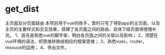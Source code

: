 # get_dist
主页面及分页面路由
本项目用于vue的练手，暂时只写了得到app的主页面，以及主页的主要样式和交互效果，搭建了各页面之间的路由，具体下级页面得慢慢补充。
1、首先是熟悉vue的脚手架，明白各页面之间的关联以及影响；
2、清楚在vue环境的语法，把思维转换成相应的框架思维；
3、熟悉vuex，router，resouce的运用；
4、导出文件。
